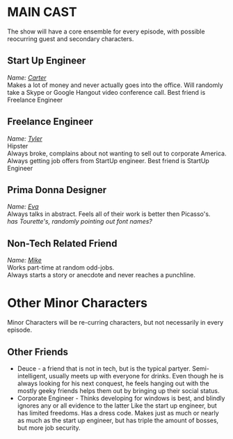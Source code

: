MAIN CAST
==========
  
The show will have a core ensemble for every episode, with possible reocurring guest and secondary characters.

Start Up Engineer
-------------------
*Name: [Carter](Carter.md)*  
Makes a lot of money and never actually goes into the office. Will randomly take a Skype or Google Hangout video conference call. Best friend is Freelance Engineer
  
  
Freelance Engineer
-------------------
*Name: [Tyler](Tyler.md)*  
Hipster  
Always broke, complains about not wanting to sell out to corporate America. Always getting job offers from StartUp engineer. Best friend is StartUp Engineer
  
Prima Donna Designer
--------------------
*Name: [Eva](Eva.md)*  
Always talks in abstract. Feels all of their work is better then Picasso's.  
*has Tourette's, randomly pointing out font names?*

Non-Tech Related Friend
-------------------------
*Name: [Mike](Mike.md)*  
Works part-time at random odd-jobs.  
Always starts a story or anecdote and never reaches a punchline.
  
  
Other Minor Characters
=======================  
Minor Characters will be re-curring characters, but not necessarily in every episode.  
  
Other Friends
--------------
+ Deuce - a friend that is not in tech, but is the typical partyer. Semi-intelligent, usually meets up with everyone for drinks. Even though he is always looking for his next conquest, he feels hanging out with the mostly geeky friends helps them out by bringing up their social status.
+ Corporate Engineer - Thinks developing for windows is best, and blindly ignores any or all evidence to the latter
Like the start up engineer, but has limited freedoms. Has a dress code. Makes just as much or nearly as much as the start up engineer, but has triple the amount of bosses, but more job security.
